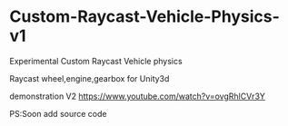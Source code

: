# Custom-Raycast-Vehicle-Physics-v1
Experimental Custom Raycast Vehicle physics

Raycast wheel,engine,gearbox for Unity3d

demonstration V2
https://www.youtube.com/watch?v=ovgRhlCVr3Y

PS:Soon add source code
